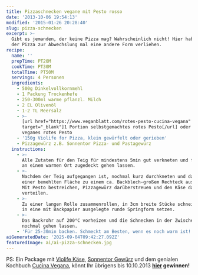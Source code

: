 ```yaml
---
title: Pizzaschnecken vegane mit Pesto rosso
date: '2013-10-06 19:54:13'
modified: '2015-01-26 20:28:40'
slug: pizza-schnecken
excerpt: >-
  Gibt es jemanden, der keine Pizza mag? Wahrscheinlich nicht! Hier haben wir
  der Pizza zur Abwechslung mal eine andere Form verliehen. 
recipe:
  name: ''
  prepTime: PT20M
  cookTime: PT30M
  totalTime: PT50M
  servings: 4 Personen
  ingredients:
    - 500g Dinkelvollkornmehl
    - 1 Packung Trockenhefe
    - 250-300ml warme pflanzl. Milch
    - 2 EL Olivenöl
    - 1-2 TL Meersalz
    - >-
      [url href="https://www.veganblatt.com/rotes-pesto-cucina-vegana"
      target="_blank"]1 Portion selbstgemachtes rotes Pesto[/url] oder ein Glas
      veganes rotes Pesto
    - '150g Violife for Pizza, klein gewürfelt oder gerieben'
    - Pizzagewürz z.B. Sonnentor Pizza- und Pastagewürz
  instructions:
    - >-
      Alle Zutaten für den Teig für mindestens 5min gut verkneten und für 30min
      an einem warmen Ort zugedeckt gehen lassen.
    - >-
      Nachdem der Teig aufgegangen ist, nochmal kurz durchkneten und dann auf
      einer bemehlten Fläche zu einem ca. Backblech-großem Rechteck ausrollen.
      Mit Pesto bestreichen, Pizzagewürz darüberstreuen und den Käse darauf
      verteilen.
    - >-
      Zu einer langen Rolle zusammenrollen, in 3cm breite Stücke schneiden und
      in eine mit Backpapier ausgelegte runde Springform setzen.
    - >-
      Das Backrohr auf 200°C vorheizen und die Schnecken in der Zwischenzeit
      nochmal gehen lassen.
    - 'Für 25-30min backen. Schmeckt am Besten, wenn es noch warm ist!'
aiGeneratedDate: '2025-09-04T09:42:27.092Z'
featuredImage: ai/ai-pizza-schnecken.jpg
---
```


[<!-- Image removed (no copyright): Pizzaschnecken-300x168.jpg -->](https://www.veganblatt.com/i/Pizzaschnecken.jpg)PS: Ein Package mit [Violife Käse](http://www.boutique-vegan.com/food/dairy-alternatives/Violife-for-Pizza-200g.html?listtype=search&searchparam=violife), [Sonnentor Gewürz](http://www.sonnentor.com/Produkte-Online-Einkaufen/Gewuerze-Salz/gewuerzmischungen/Pizza-Pastagewuerz) und dem genialen Kochbuch [Cucina Vegana](http://www.pala-verlag.de/cms/website.php?id=/index/buecher/9783895662478.htm), könnt Ihr übrigens bis 10.10.2013 **[hier](https://www.veganblatt.com/gewinnspiel-violife-sonnentor-cucinavegana) gewinnen!**

